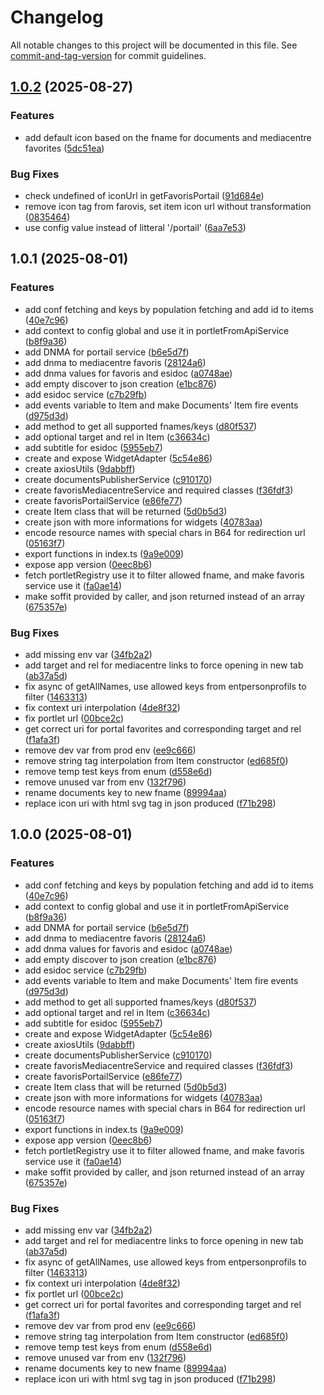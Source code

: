 # Changelog

All notable changes to this project will be documented in this file. See [commit-and-tag-version](https://github.com/absolute-version/commit-and-tag-version) for commit guidelines.

## [1.0.2](https://github.com/GIP-RECIA/widgets-to-endpoints-adapter/compare/widgets-to-endpoints-adapter/v1.0.1...widgets-to-endpoints-adapter/v1.0.2) (2025-08-27)


### Features

* add default icon based on the fname for documents and mediacentre favorites ([5dc51ea](https://github.com/GIP-RECIA/widgets-to-endpoints-adapter/commit/5dc51ea0f0dd4672f763e00b162fda730be0a428))


### Bug Fixes

* check undefined of iconUrl in getFavorisPortail ([91d684e](https://github.com/GIP-RECIA/widgets-to-endpoints-adapter/commit/91d684ebbd7247337d02eefc8883ce9949582d69))
* remove icon tag from farovis, set item icon url without transformation ([0835464](https://github.com/GIP-RECIA/widgets-to-endpoints-adapter/commit/0835464cfcc4539d2feb6093b42d125b6b871b86))
* use config value instead of litteral '/portail' ([6aa7e53](https://github.com/GIP-RECIA/widgets-to-endpoints-adapter/commit/6aa7e536e4119a300969e12a440ac2a2fff6387c))

## 1.0.1 (2025-08-01)


### Features

* add conf fetching and keys by population fetching and add id to items ([40e7c96](https://github.com/GIP-RECIA/widgets-to-endpoints-adapter/commit/40e7c96542488bc89a8b741fba0802b449e62848))
* add context to config global and use it in portletFromApiService ([b8f9a36](https://github.com/GIP-RECIA/widgets-to-endpoints-adapter/commit/b8f9a3678736dec8eef32b4346dba7f4b4759ebe))
* add DNMA for portail service ([b6e5d7f](https://github.com/GIP-RECIA/widgets-to-endpoints-adapter/commit/b6e5d7f0a4309414487f41f7544839957eb4b582))
* add dnma to mediacentre favoris ([28124a6](https://github.com/GIP-RECIA/widgets-to-endpoints-adapter/commit/28124a699f5f171b283a9fe4b9373332b8f021d9))
* add dnma values for favoris and esidoc ([a0748ae](https://github.com/GIP-RECIA/widgets-to-endpoints-adapter/commit/a0748ae8264e33ac51f618bd7f53992a634089fb))
* add empty discover to json creation ([e1bc876](https://github.com/GIP-RECIA/widgets-to-endpoints-adapter/commit/e1bc876cb9acf1b4a06b43c139d35ab9e448eaee))
* add esidoc service ([c7b29fb](https://github.com/GIP-RECIA/widgets-to-endpoints-adapter/commit/c7b29fb573bde6433bb76e1a6e17103f561ffa78))
* add events variable to Item and make Documents' Item fire events ([d975d3d](https://github.com/GIP-RECIA/widgets-to-endpoints-adapter/commit/d975d3d992bd6f8114dbd64bd1357f73327ee802))
* add method to get all supported fnames/keys ([d80f537](https://github.com/GIP-RECIA/widgets-to-endpoints-adapter/commit/d80f53769105a46c206466b00c5fe3175d6edc03))
* add optional target and rel in Item ([c36634c](https://github.com/GIP-RECIA/widgets-to-endpoints-adapter/commit/c36634ca49381a2b1cb6568aa1250db8b9e409f9))
* add subtitle for esidoc ([5955eb7](https://github.com/GIP-RECIA/widgets-to-endpoints-adapter/commit/5955eb77bd86be14fdb8a253e9bb6f0df79c8da7))
* create and expose WidgetAdapter ([5c54e86](https://github.com/GIP-RECIA/widgets-to-endpoints-adapter/commit/5c54e865023070c1942a83136c0df5dec9ab5aec))
* create axiosUtils ([9dabbff](https://github.com/GIP-RECIA/widgets-to-endpoints-adapter/commit/9dabbff20cb634d635d0f3a04b646c3c4529966d))
* create documentsPublisherService ([c910170](https://github.com/GIP-RECIA/widgets-to-endpoints-adapter/commit/c9101709ee474bcf1b99987343e950b5abea3e96))
* create favorisMediacentreService and required classes ([f36fdf3](https://github.com/GIP-RECIA/widgets-to-endpoints-adapter/commit/f36fdf38bf497fcbedd850de35f3fbb8f32e871f))
* create favorisPortailService ([e86fe77](https://github.com/GIP-RECIA/widgets-to-endpoints-adapter/commit/e86fe774f8271287cb3d1c8208f9bcddfc9474b8))
* create Item class that will be returned ([5d0b5d3](https://github.com/GIP-RECIA/widgets-to-endpoints-adapter/commit/5d0b5d31316170b0a4016ae43d3de7b8c0b761e7))
* create json with more informations for widgets ([40783aa](https://github.com/GIP-RECIA/widgets-to-endpoints-adapter/commit/40783aa31a89c4ce55f164a9c8cf066556220236))
* encode resource names with special chars in B64 for redirection url ([05163f7](https://github.com/GIP-RECIA/widgets-to-endpoints-adapter/commit/05163f71b4495e6d5c2bc8f00c2cd97618b313db))
* export functions in index.ts ([9a9e009](https://github.com/GIP-RECIA/widgets-to-endpoints-adapter/commit/9a9e009ce3ce105800f92ba7d718bf8a9fb7c346))
* expose app version ([0eec8b6](https://github.com/GIP-RECIA/widgets-to-endpoints-adapter/commit/0eec8b63d33aa03563e601799eeeae7ffd3fa154))
* fetch portletRegistry use it to filter allowed fname, and make favoris service use it ([fa0ae14](https://github.com/GIP-RECIA/widgets-to-endpoints-adapter/commit/fa0ae1451210449f29073f0853d41d190b68277b))
* make soffit provided by caller, and json returned instead of an array ([675357e](https://github.com/GIP-RECIA/widgets-to-endpoints-adapter/commit/675357e704b937882d92cffa1487127540911c25))


### Bug Fixes

* add missing env var ([34fb2a2](https://github.com/GIP-RECIA/widgets-to-endpoints-adapter/commit/34fb2a23e2b30d4044097be497546d3ed26fcb02))
* add target and rel for mediacentre links to force opening in new tab ([ab37a5d](https://github.com/GIP-RECIA/widgets-to-endpoints-adapter/commit/ab37a5dcd0f71a8390f278aef2fc4f63d240d4ca))
* fix async of getAllNames, use allowed keys from entpersonprofils to filter ([1463313](https://github.com/GIP-RECIA/widgets-to-endpoints-adapter/commit/146331306f3c3181f6ed755cdd1069c89a43b94a))
* fix context uri interpolation ([4de8f32](https://github.com/GIP-RECIA/widgets-to-endpoints-adapter/commit/4de8f32af415ae25653e8745abef6732952ea2e8))
* fix portlet url ([00bce2c](https://github.com/GIP-RECIA/widgets-to-endpoints-adapter/commit/00bce2c5f9a80f93b50de2450783393b1b70aec6))
* get correct uri for portal favorites and corresponding target and rel ([f1afa3f](https://github.com/GIP-RECIA/widgets-to-endpoints-adapter/commit/f1afa3fa234a88ddec1c8d9b3e4d0a35beb96abb))
* remove dev var from prod env ([ee9c666](https://github.com/GIP-RECIA/widgets-to-endpoints-adapter/commit/ee9c6663cffeeddca37751393bc60085701adb05))
* remove string tag interpolation from Item constructor ([ed685f0](https://github.com/GIP-RECIA/widgets-to-endpoints-adapter/commit/ed685f0b1f31a440f622d018ac09d3f93c8cb32f))
* remove temp test keys from enum ([d558e6d](https://github.com/GIP-RECIA/widgets-to-endpoints-adapter/commit/d558e6d9f7609032a6f2924415729cabe1a5f8c1))
* remove unused var from env ([132f796](https://github.com/GIP-RECIA/widgets-to-endpoints-adapter/commit/132f79627cb147850d1da52c2092a209e51828eb))
* rename documents key to new fname ([89994aa](https://github.com/GIP-RECIA/widgets-to-endpoints-adapter/commit/89994aaea012393bc8b11bbf2bb48bf992f89312))
* replace icon uri with html svg tag in json produced ([f71b298](https://github.com/GIP-RECIA/widgets-to-endpoints-adapter/commit/f71b298a34f263973f01fe7f6d31814243ca542a))

## 1.0.0 (2025-08-01)


### Features

* add conf fetching and keys by population fetching and add id to items ([40e7c96](https://github.com/GIP-RECIA/widgets-to-endpoints-adapter/commit/40e7c96542488bc89a8b741fba0802b449e62848))
* add context to config global and use it in portletFromApiService ([b8f9a36](https://github.com/GIP-RECIA/widgets-to-endpoints-adapter/commit/b8f9a3678736dec8eef32b4346dba7f4b4759ebe))
* add DNMA for portail service ([b6e5d7f](https://github.com/GIP-RECIA/widgets-to-endpoints-adapter/commit/b6e5d7f0a4309414487f41f7544839957eb4b582))
* add dnma to mediacentre favoris ([28124a6](https://github.com/GIP-RECIA/widgets-to-endpoints-adapter/commit/28124a699f5f171b283a9fe4b9373332b8f021d9))
* add dnma values for favoris and esidoc ([a0748ae](https://github.com/GIP-RECIA/widgets-to-endpoints-adapter/commit/a0748ae8264e33ac51f618bd7f53992a634089fb))
* add empty discover to json creation ([e1bc876](https://github.com/GIP-RECIA/widgets-to-endpoints-adapter/commit/e1bc876cb9acf1b4a06b43c139d35ab9e448eaee))
* add esidoc service ([c7b29fb](https://github.com/GIP-RECIA/widgets-to-endpoints-adapter/commit/c7b29fb573bde6433bb76e1a6e17103f561ffa78))
* add events variable to Item and make Documents' Item fire events ([d975d3d](https://github.com/GIP-RECIA/widgets-to-endpoints-adapter/commit/d975d3d992bd6f8114dbd64bd1357f73327ee802))
* add method to get all supported fnames/keys ([d80f537](https://github.com/GIP-RECIA/widgets-to-endpoints-adapter/commit/d80f53769105a46c206466b00c5fe3175d6edc03))
* add optional target and rel in Item ([c36634c](https://github.com/GIP-RECIA/widgets-to-endpoints-adapter/commit/c36634ca49381a2b1cb6568aa1250db8b9e409f9))
* add subtitle for esidoc ([5955eb7](https://github.com/GIP-RECIA/widgets-to-endpoints-adapter/commit/5955eb77bd86be14fdb8a253e9bb6f0df79c8da7))
* create and expose WidgetAdapter ([5c54e86](https://github.com/GIP-RECIA/widgets-to-endpoints-adapter/commit/5c54e865023070c1942a83136c0df5dec9ab5aec))
* create axiosUtils ([9dabbff](https://github.com/GIP-RECIA/widgets-to-endpoints-adapter/commit/9dabbff20cb634d635d0f3a04b646c3c4529966d))
* create documentsPublisherService ([c910170](https://github.com/GIP-RECIA/widgets-to-endpoints-adapter/commit/c9101709ee474bcf1b99987343e950b5abea3e96))
* create favorisMediacentreService and required classes ([f36fdf3](https://github.com/GIP-RECIA/widgets-to-endpoints-adapter/commit/f36fdf38bf497fcbedd850de35f3fbb8f32e871f))
* create favorisPortailService ([e86fe77](https://github.com/GIP-RECIA/widgets-to-endpoints-adapter/commit/e86fe774f8271287cb3d1c8208f9bcddfc9474b8))
* create Item class that will be returned ([5d0b5d3](https://github.com/GIP-RECIA/widgets-to-endpoints-adapter/commit/5d0b5d31316170b0a4016ae43d3de7b8c0b761e7))
* create json with more informations for widgets ([40783aa](https://github.com/GIP-RECIA/widgets-to-endpoints-adapter/commit/40783aa31a89c4ce55f164a9c8cf066556220236))
* encode resource names with special chars in B64 for redirection url ([05163f7](https://github.com/GIP-RECIA/widgets-to-endpoints-adapter/commit/05163f71b4495e6d5c2bc8f00c2cd97618b313db))
* export functions in index.ts ([9a9e009](https://github.com/GIP-RECIA/widgets-to-endpoints-adapter/commit/9a9e009ce3ce105800f92ba7d718bf8a9fb7c346))
* expose app version ([0eec8b6](https://github.com/GIP-RECIA/widgets-to-endpoints-adapter/commit/0eec8b63d33aa03563e601799eeeae7ffd3fa154))
* fetch portletRegistry use it to filter allowed fname, and make favoris service use it ([fa0ae14](https://github.com/GIP-RECIA/widgets-to-endpoints-adapter/commit/fa0ae1451210449f29073f0853d41d190b68277b))
* make soffit provided by caller, and json returned instead of an array ([675357e](https://github.com/GIP-RECIA/widgets-to-endpoints-adapter/commit/675357e704b937882d92cffa1487127540911c25))


### Bug Fixes

* add missing env var ([34fb2a2](https://github.com/GIP-RECIA/widgets-to-endpoints-adapter/commit/34fb2a23e2b30d4044097be497546d3ed26fcb02))
* add target and rel for mediacentre links to force opening in new tab ([ab37a5d](https://github.com/GIP-RECIA/widgets-to-endpoints-adapter/commit/ab37a5dcd0f71a8390f278aef2fc4f63d240d4ca))
* fix async of getAllNames, use allowed keys from entpersonprofils to filter ([1463313](https://github.com/GIP-RECIA/widgets-to-endpoints-adapter/commit/146331306f3c3181f6ed755cdd1069c89a43b94a))
* fix context uri interpolation ([4de8f32](https://github.com/GIP-RECIA/widgets-to-endpoints-adapter/commit/4de8f32af415ae25653e8745abef6732952ea2e8))
* fix portlet url ([00bce2c](https://github.com/GIP-RECIA/widgets-to-endpoints-adapter/commit/00bce2c5f9a80f93b50de2450783393b1b70aec6))
* get correct uri for portal favorites and corresponding target and rel ([f1afa3f](https://github.com/GIP-RECIA/widgets-to-endpoints-adapter/commit/f1afa3fa234a88ddec1c8d9b3e4d0a35beb96abb))
* remove dev var from prod env ([ee9c666](https://github.com/GIP-RECIA/widgets-to-endpoints-adapter/commit/ee9c6663cffeeddca37751393bc60085701adb05))
* remove string tag interpolation from Item constructor ([ed685f0](https://github.com/GIP-RECIA/widgets-to-endpoints-adapter/commit/ed685f0b1f31a440f622d018ac09d3f93c8cb32f))
* remove temp test keys from enum ([d558e6d](https://github.com/GIP-RECIA/widgets-to-endpoints-adapter/commit/d558e6d9f7609032a6f2924415729cabe1a5f8c1))
* remove unused var from env ([132f796](https://github.com/GIP-RECIA/widgets-to-endpoints-adapter/commit/132f79627cb147850d1da52c2092a209e51828eb))
* rename documents key to new fname ([89994aa](https://github.com/GIP-RECIA/widgets-to-endpoints-adapter/commit/89994aaea012393bc8b11bbf2bb48bf992f89312))
* replace icon uri with html svg tag in json produced ([f71b298](https://github.com/GIP-RECIA/widgets-to-endpoints-adapter/commit/f71b298a34f263973f01fe7f6d31814243ca542a))
